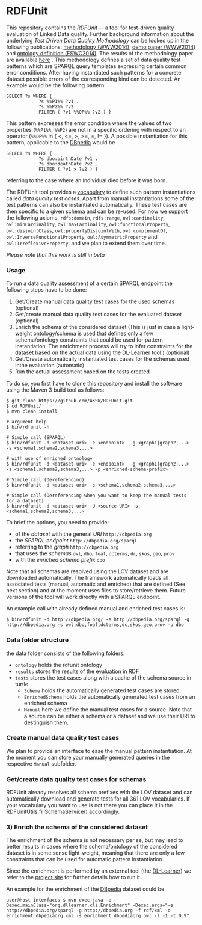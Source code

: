 RDFUnit
==========

This repository contains the *RDFUnit* -- a tool for test-driven quality evaluation of Linked Data quality.
Further background information about the underlying *Test Driven Data Quality Methodology* can be looked up in the following publications: [methodology (WWW2014)](http://svn.aksw.org/papers/2014/WWW_Databugger/public.pdf), [demo paper (WWW2014)](http://svn.aksw.org/papers/2014/WWW_Databugger_demo/public.pdf) and [ontology definition (ESWC2014)](http://svn.aksw.org/papers/2014/ESWC_NLP_Cleansing/public.pdf).
The results of the methodology paper are available [here](https://github.com/AKSW/RDFUnit/tree/master/data/archive/WWW_2014) .
This methodology defines a set of data quality test patterns which are SPARQL query templates expressing certain common error conditions.
After having instantiated such patterns for a concrete dataset possible errors of the corresponding kind can be detected. An example would be the following pattern:

```
SELECT ?s WHERE {
            ?s %%P1%% ?v1 .
            ?s %%P2%% ?v2 .
            FILTER ( ?v1 %%OP%% ?v2 ) }
```
This pattern expresses the error condition where the values of two properties (`%%P1%%`, `%%P2`) are not in a specific ordering with respect to an operator (`%%OP%%` in { <, <=, >, >=, =, != }). A possible instantiation for this pattern, applicable to the [DBpedia](http://dbpedia.org) would be
```
SELECT ?s WHERE {
            ?s dbo:birthDate ?v1 .
            ?s dbo:deathDate ?v2 .
            FILTER ( ?v1 > ?v2 ) }
```
referring to the case where an individual died before it was born.

The RDFUnit tool provides a [vocabulary](http://rdfunit.aksw.org/ns#) to define such pattern instantiations called *data quality test cases*.
Apart from manual instantiations some of the test patterns can also be instantiated automatically.
These test cases are then specific to a given schema and can be re-used.
For now we support the following axioms: 
`rdfs:domain`,
`rdfs:range`,
`owl:cardinality`,
`owl:minCardinality`,
`owl:maxCardinality`,
`owl:functionalProperty`,
`owl:disjointClass`,
`owl:propertyDisjointWith`,
`owl:complementOf`,
`owl:InverseFunctionalProperty`,
`owl:AsymmetricProperty` and `owl:IrreflexiveProperty`.
and we plan to extend them over time.

*Please note that this work is still in beta*

### Usage

To run a data quality assessment of a certain SPARQL endpoint the following steps have to be done:

1. Get/Create manual data quality test cases for the used schemas (optional)
2. Get/create manual data quality test cases for the evaluated dataset (optional)
3. Enrich the schema of the considered dataset (This is just in case a light-weight ontology/schema is used that defines only a few schema/ontology constraints that could be used for pattern instantiation. 
   The enrichment process will try to infer constraints for the dataset based on the actual data using the [DL-Learner](http://dl-learner.org/Projects/DLLearner) tool.) (optional)
4. Get/Create automatically instantiated test cases for the schemas used inthe evaluation (automatic)
5. Run the actual assessment based on the tests created

To do so, you first have to clone this repository and install the software using the Maven 3 build tool as follows:
```console
$ git clone https://github.com/AKSW/RDFUnit.git
$ cd RDFUnit/
$ mvn clean install

# argument help
$ bin/rdfunit -h

# Simple call (SPARQL)
$ bin/rdfunit -d <dataset-uri> -e <endpoint>  -g <graph1|graph2|...>  -s <schema1,schema2,schema3,...>

# with use of enriched ontnology
$ bin/rdfunit -d <dataset-uri> -e <endpoint>  -g <graph1|graph2|...>  -s <schema1,schema2,schema3,...> -p <enriched-schema-prefix>

# Simple call (Dereferencing)
$ bin/rdfunit -d <dataset-uri> -s <schema1,schema2,schema3,...>

# Simple call (Dereferencing when you want to keep the manual tests for a dataset)
$ bin/rdfunit -d <dataset-uri> -U <source-URI> -s <schema1,schema2,schema3,...>
```

To brief the options, you need to provide:
- of the *dataset* with the general *URI* `http://dbpedia.org`
- the *SPARQL endpoint* `http://dbpedia.org/sparql`
- referring to the *graph* `http://dbpedia.org`
- that uses the *schemas* `owl`, `dbo`, `foaf`, `dcterms`, `dc`, `skos`, `geo`, `prov`
- with the *enriched schema prefix* `dbo`



Note that all schemas are resolved using the LOV dataset and are downloaded automatically.
The framework automatically loads all associated tests (manual, automatic and enriched) that are defined (See next section) and at the moment uses files to store/retrieve them.
Future versions of the tool will work directly with a SPARQL endpoint.

An example call with already defined manual and enriched test cases is:
```console
$ bin/rdfunit -d http://dbpedia.org/ -e http://dbpedia.org/sparql -g http://dbpedia.org -s owl,dbo,foaf,dcterms,dc,skos,geo,prov -p dbo
```

### Data folder structure

the data folder consists of the following folders:
* `ontology` holds the rdfunit ontology
* `results` stores the results of the evaluation in RDF
* `tests` stores the test cases along with a cache of the schema source in turtle
    * `Schema` holds the automatically generated test cases are stored
    * `EnrichedSchema` holds the automatically generated test cases from an enriched schema
    * `Manual` here we define the manual test cases for a source. Note that a source can be either a schema or a dataset and we use their URI to destinguish them.


### Create manual data quality test cases

We plan to provide an interface to ease the manual pattern instantiation.
At the moment you can store your manually generated queries in the respective `Manual` subfolder.

### Get/create data quality test cases for schemas

RDFUnit already resolves all schema prefixes with the LOV dataset and can automatically download and generate tests for all 361 LOV vocabularies.
If your vocabulary you want to use is not there you can place it in the RDFUnitUtils.fillSchemaService() accordingly.

### 3) Enrich the schema of the considered dataset

The enrichment of the schema is not necessary per se, but may lead to better results in cases where the schema/ontology of the considered dataset is in some sense light-weight, meaning that there are only a few constraints that can be used for automatic pattern instantiation.

Since the enrichment is performed by an external tool (the [DL-Learner](http://dl-learner.org/Projects/DLLearner)) we refer to the [project site](http://dl-learner.org/wiki/SVNRun) for further details how to run it.

An example for the enrichment of the [DBpedia](http://dbpedia.org) dataset could be
```console
user@host interfaces $ mvn exec:java -e -Dexec.mainClass="org.dllearner.cli.Enrichment" -Dexec.args="-e http://dbpedia.org/sparql -g http://dbpedia.org -f rdf/xml -o enrichment_dbpediaorg.xml -s enrichment_dbpediaorg.owl -l -1 -t 0.9"
```
